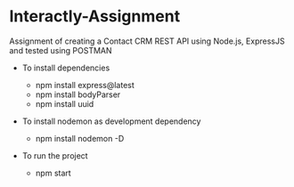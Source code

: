 # Interactly-Assignment
Assignment of creating a Contact CRM REST API using Node.js, ExpressJS and tested using POSTMAN

- To install dependencies
  - npm install express@latest
  - npm install bodyParser
  - npm install uuid
  
- To install nodemon as development dependency
  - npm install nodemon -D
  
- To run the project
  - npm start
